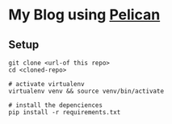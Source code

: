 # My Blog using [Pelican](http://docs.getpelican.com/)

## Setup


    git clone <url-of this repo>
    cd <cloned-repo>

    # activate virtualenv
    virtualenv venv && source venv/bin/activate

    # install the depenciences
    pip install -r requirements.txt
